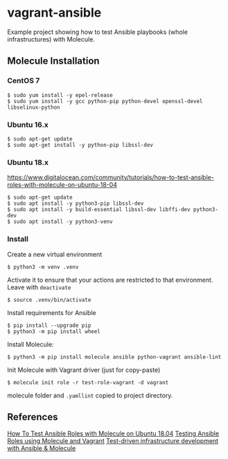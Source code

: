 # vagrant-ansible

Example project showing how to test Ansible playbooks (whole infrastructures) with Molecule.

## Molecule Installation

### CentOS 7
```
$ sudo yum install -y epel-release
$ sudo yum install -y gcc python-pip python-devel openssl-devel libselinux-python
```
### Ubuntu 16.x
```
$ sudo apt-get update
$ sudo apt-get install -y python-pip libssl-dev
```

### Ubuntu 18.x
https://www.digitalocean.com/community/tutorials/how-to-test-ansible-roles-with-molecule-on-ubuntu-18-04
```
$ sudo apt-get update
$ sudo apt install -y python3-pip libssl-dev
$ sudo apt install -y build-essential libssl-dev libffi-dev python3-dev
$ sudo apt install -y python3-venv
```

### Install
Create a new virtual environment
```
$ python3 -m venv .venv
```
Activate it to ensure that your actions are restricted to that environment. Leave with `deactivate`
```
$ source .venv/bin/activate
```
Install requirements for Ansible
```
$ pip install --upgrade pip
$ python3 -m pip install wheel
```
Install Molecule:
```
$ python3 -m pip install molecule ansible python-vagrant ansible-lint
```

Init Molecule with Vagrant driver (just for copy-paste)
```
$ molecule init role -r test-role-vagrant -d vagrant
```

molecule folder and `.yamllint` copied to project directory.

## References
[How To Test Ansible Roles with Molecule on Ubuntu 18.04](https://www.digitalocean.com/community/tutorials/how-to-test-ansible-roles-with-molecule-on-ubuntu-18-04)
[Testing Ansible Roles using Molecule and Vagrant](https://medium.com/@sebinjohn/testing-ansible-roles-using-molecule-and-vagrant-a15c22af23ab)
[Test-driven infrastructure development with Ansible & Molecule](https://blog.codecentric.de/en/2018/12/test-driven-infrastructure-ansible-molecule/)
